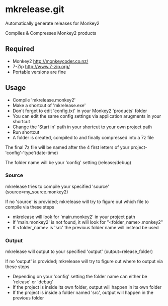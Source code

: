 # mkrelease.git
Automatically generate releases for Monkey2

Compiles & Compresses Monkey2 products

## Required
* Monkey2 http://monkeycoder.co.nz/
* 7-Zip http://www.7-zip.org/
* Portable versions are fine

## Usage
* Compile 'mkrelease.monkey2'
* Make a shortcut of 'mkrelease.exe'
* Don't forget to edit 'config.txt' in your Monkey2 'products' folder
* You can edit the same config settings via application arugments in your shortcut
* Change the 'Start in' path in your shortcut to your own project path
* Run shortcut
* A folder is created, compiled to and finally compressed into a 7z file

The final 7z file will be named after the 4 first letters of your project-'config'-'type'(date-time)

The folder name will be your 'config' setting (release/debug)

### Source
mkrelease tries to compile your specified 'source' (source=my_source.monkey2)

If no 'source' is provided; mkrelease will try to figure out which file to compile via these steps

* mkrelease will look for 'main.monkey2' in your project path
* If 'main.monkey2' is not found, it will look for "<folder_name>.monkey2"
* If <folder_name> is 'src' the previous folder name will instead be used

### Output
mkrelease will output to your specified 'output' (output=release_folder)

If no 'output' is provided; mkrelease will try to figure out where to output via these steps

* Depending on your 'config' setting the folder name can either be 'release' or 'debug'
* If the project is inside its own folder, output will happen in its own folder
* If the project is inside a folder named 'src', output will happen in the previous folder